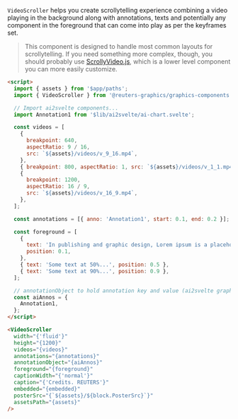 `VideoScroller` helps you create scrollytelling experience combining a video playing in the background along with annotations, texts and potentially any component in the foreground that can come into play as per the keyframes set.

> This component is designed to handle most common layouts for scrollytelling. If you need something more complex, though, you should probably use [ScrollyVideo.js](https://scrollyvideo.js.org/), which is a lower level component you can more easily customize.

```html
<script>
  import { assets } from '$app/paths';
  import { VideoScroller } from '@reuters-graphics/graphics-components';

  // Import ai2svelte components...
  import Annotation1 from '$lib/ai2svelte/ai-chart.svelte';

  const videos = [
    {
      breakpoint: 640,
      aspectRatio: 9 / 16,
      src: `${assets}/videos/v_9_16.mp4`,
    },
    { breakpoint: 800, aspectRatio: 1, src: `${assets}/videos/v_1_1.mp4` },
    {
      breakpoint: 1200,
      aspectRatio: 16 / 9,
      src: `${assets}/videos/v_16_9.mp4`,
    },
  ];

  const annotations = [{ anno: 'Annotation1', start: 0.1, end: 0.2 }];

  const foreground = [
    {
      text: 'In publishing and graphic design, Lorem ipsum is a placeholder text commonly used to demonstrate the visual form of a document or a typeface without relying on meaningful content. Lorem ipsum may be used as a placeholder before the final copy is available.',
      position: 0.1,
    },
    { text: 'Some text at 50%...', position: 0.5 },
    { text: 'Some text at 90%...', position: 0.9 },
  ];

  // annotationObject to hold annotation key and value (ai2svelte graphic)
  const aiAnnos = {
    Annotation1,
  };
</script>

<VideoScroller
  width="{'fluid'}"
  height="{1200}"
  videos="{videos}"
  annotations="{annotations}"
  annotationObject="{aiAnnos}"
  foreground="{foreground}"
  captionWidth="{'normal'}"
  caption="{'Credits. REUTERS'}"
  embedded="{embedded}"
  posterSrc="{`${assets}/${block.PosterSrc}`}"
  assetsPath="{assets}"
/>
```
